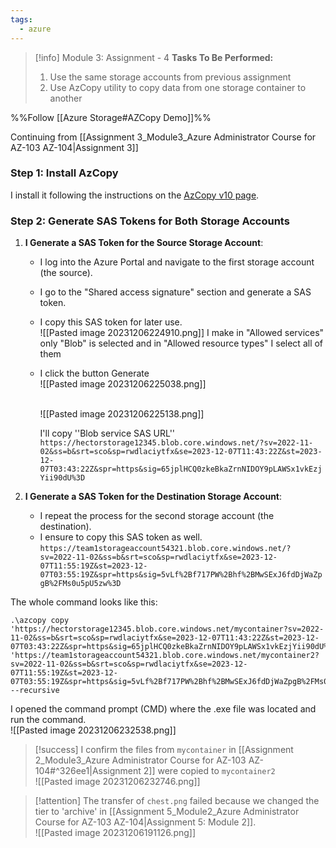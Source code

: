 ```yaml
---
tags:
  - azure
---
```

> [!info] Module 3: Assignment - 4
> **Tasks To Be Performed:** 
> 1. Use the same storage accounts from previous assignment 
> 2. Use AzCopy utility to copy data from one storage container to another

%%Follow [[Azure Storage#AZCopy Demo]]%%

Continuing from [[Assignment 3_Module3_Azure Administrator Course for AZ-103 AZ-104|Assignment 3]]

### Step 1: Install AzCopy

I install it following the instructions on the [AzCopy v10 page](https://docs.microsoft.com/en-us/azure/storage/common/storage-use-azcopy-v10).


### Step 2: Generate SAS Tokens for Both Storage Accounts

1. **I Generate a SAS Token for the Source Storage Account**:
    
    - I log into the Azure Portal and navigate to the first storage account (the source).
    - I go to the "Shared access signature" section and generate a SAS token.
    - I copy this SAS token for later use.
      <br>![[Pasted image 20231206224910.png]]
      I make in "Allowed services" only "Blob" is selected and
      in "Allowed resource types" I select all of them
      
   - I click the button Generate
      <br>![[Pasted image 20231206225038.png]]
      
      <br>![[Pasted image 20231206225138.png]]

      I'll copy ''Blob service SAS URL''
      `https://hectorstorage12345.blob.core.windows.net/?sv=2022-11-02&ss=b&srt=sco&sp=rwdlaciytfx&se=2023-12-07T11:43:22Z&st=2023-12-07T03:43:22Z&spr=https&sig=65jplHCQ0zkeBkaZrnNIDOY9pLAWSx1vkEzjYii90dU%3D`
       
2. **I Generate a SAS Token for the Destination Storage Account**:
    
    - I repeat the process for the second storage account (the destination).
    - I ensure to copy this SAS token as well.
      `https://team1storageaccount54321.blob.core.windows.net/?sv=2022-11-02&ss=b&srt=sco&sp=rwdlaciytfx&se=2023-12-07T11:55:19Z&st=2023-12-07T03:55:19Z&spr=https&sig=5vLf%2Bf717PW%2Bhf%2BMwSExJ6fdDjWaZpgB%2FMs0u5pU5zw%3D`



The whole command looks like this:
```
.\azcopy copy 'https://hectorstorage12345.blob.core.windows.net/mycontainer?sv=2022-11-02&ss=b&srt=sco&sp=rwdlaciytfx&se=2023-12-07T11:43:22Z&st=2023-12-07T03:43:22Z&spr=https&sig=65jplHCQ0zkeBkaZrnNIDOY9pLAWSx1vkEzjYii90dU%3D' 'https://team1storageaccount54321.blob.core.windows.net/mycontainer2?sv=2022-11-02&ss=b&srt=sco&sp=rwdlaciytfx&se=2023-12-07T11:55:19Z&st=2023-12-07T03:55:19Z&spr=https&sig=5vLf%2Bf717PW%2Bhf%2BMwSExJ6fdDjWaZpgB%2FMs0u5pU5zw%3D' --recursive
```

I opened the command prompt (CMD) where the .exe file was located and run the command.
<br>![[Pasted image 20231206232538.png]]

> [!success] I confirm the files from `mycontainer` in [[Assignment 2_Module3_Azure Administrator Course for AZ-103 AZ-104#^326ee1|Assignment 2]] were copied to `mycontainer2`
> <br>![[Pasted image 20231206232746.png]]

> [!attention] The transfer of `chest.png` failed because we changed the tier to 'archive' in [[Assignment 5_Module2_Azure Administrator Course for AZ-103 AZ-104|Assignment 5: Module 2]].
> <br>![[Pasted image 20231206191126.png]]

